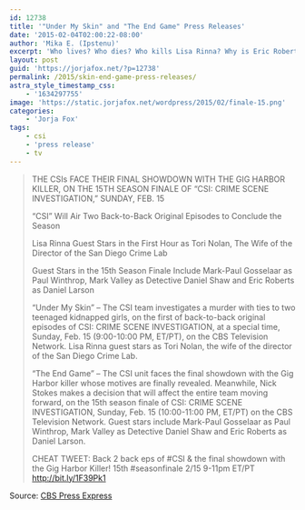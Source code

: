 ```yaml
---
id: 12738
title: '"Under My Skin" and "The End Game" Press Releases'
date: '2015-02-04T02:00:22-08:00'
author: 'Mika E. (Ipstenu)'
excerpt: 'Who lives? Who dies? Who kills Lisa Rinna? Why is Eric Roberts back? What does it all meeeeean?'
layout: post
guid: 'https://jorjafox.net/?p=12738'
permalink: /2015/skin-end-game-press-releases/
astra_style_timestamp_css:
    - '1634297755'
image: 'https://static.jorjafox.net/wordpress/2015/02/finale-15.png'
categories:
    - 'Jorja Fox'
tags:
    - csi
    - 'press release'
    - tv
---
```




<blockquote>THE CSIs FACE THEIR FINAL SHOWDOWN WITH THE GIG HARBOR KILLER, ON THE 15TH SEASON FINALE OF “CSI: CRIME SCENE INVESTIGATION,” SUNDAY, FEB. 15

“CSI” Will Air Two Back-to-Back Original Episodes to Conclude the Season

Lisa Rinna Guest Stars in the First Hour as Tori Nolan, The Wife of the Director of the San Diego Crime Lab

Guest Stars in the 15th Season Finale Include Mark-Paul Gosselaar as Paul Winthrop, Mark Valley as Detective Daniel Shaw and Eric Roberts as Daniel Larson

“Under My Skin” – The CSI team investigates a murder with ties to two teenaged kidnapped girls, on the first of back-to-back original episodes of CSI: CRIME SCENE INVESTIGATION, at a special time, Sunday, Feb. 15 (9:00-10:00 PM, ET/PT), on the CBS Television Network. Lisa Rinna guest stars as Tori Nolan, the wife of the director of the San Diego Crime Lab.

“The End Game” – The CSI unit faces the final showdown with the Gig Harbor killer whose motives are finally revealed. Meanwhile, Nick Stokes makes a decision that will affect the entire team moving forward, on the 15th season finale of CSI: CRIME SCENE INVESTIGATION, Sunday, Feb. 15 (10:00-11:00 PM, ET/PT) on the CBS Television Network.  Guest stars include Mark-Paul Gosselaar as Paul Winthrop, Mark Valley as Detective Daniel Shaw and Eric Roberts as Daniel Larson.

CHEAT TWEET:  Back 2 back eps of #CSI & the final showdown with the Gig Harbor Killer! 15th #seasonfinale 2/15 9-11pm ET/PT http://bit.ly/1F39Pk1</blockquote>

Source: <a href="http://www.cbspressexpress.com/cbs-entertainment/releases/view?id=41867">CBS Press Express</a>
